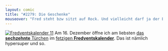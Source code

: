 ```yaml
---
layout: comic
title: "#2279: Die Geschenke"
mouseover: "Fred steht bzw sitzt auf Rock. Und vielleicht darf ja der Bandwurm mitspielen."
---
```


<a href="http://www.fonflatter.de/der-fetzige-fredventskalender-2011/" title="Fredventskalender 11"><img src="http://www.fonflatter.de/adv11/fredventskalender_banner.png" alt="Fredventskalender 11" /></a>
Am 16. Dezember öffne ich am liebsten <a href="http://www.fonflatter.de/2011/12/16/das-16-turchen" title="Fredventskalender 2011">das <strong>sechzehnte</strong> Türchen</a> im <a href="http://www.fonflatter.de/der-fetzige-fredventskalender-2011/" title="Fredventskalender 2011">fetzigen <strong>Fredventskalender</strong></a>. Das ist nämlich hypersuper und so.
